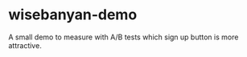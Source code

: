 wisebanyan-demo
===============

A small demo to measure with A/B tests which sign up button is more attractive.

